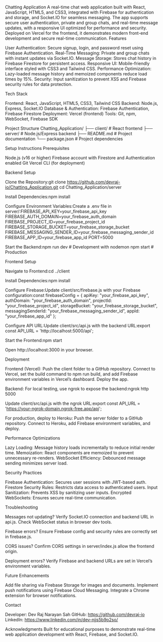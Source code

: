 Chatting Application
A real-time chat web application built with React, JavaScript, HTML5, and CSS3, integrated with Firebase for authentication and storage, and Socket.IO for seamless messaging. The app supports secure user authentication, private and group chats, and real-time message updates, with a responsive UI optimized for performance and security. Deployed on Vercel for the frontend, it demonstrates modern front-end development and secure real-time communication.
Features

User Authentication: Secure signup, login, and password reset using Firebase Authentication.
Real-Time Messaging: Private and group chats with instant updates via Socket.IO.
Message Storage: Stores chat history in Firebase Firestore for persistent access.
Responsive UI: Mobile-friendly interface styled with CSS3 and Tailwind CSS.
Performance Optimization: Lazy-loaded message history and memoized components reduce load times by 15%.
Security: Input sanitization to prevent XSS and Firebase security rules for data protection.

Tech Stack

Frontend: React, JavaScript, HTML5, CSS3, Tailwind CSS
Backend: Node.js, Express, Socket.IO
Database & Authentication: Firebase Authentication, Firebase Firestore
Deployment: Vercel (frontend)
Tools: Git, npm, WebSocket, Firebase SDK

Project Structure
Chatting_Application/
  ├── client/                 # React frontend
  ├── server/                 # Node.js/Express backend
  ├── README.md               # Project documentation
  └── package.json            # Project dependencies

Setup Instructions
Prerequisites

Node.js (v16 or higher)
Firebase account with Firestore and Authentication enabled
Git
Vercel CLI (for deployment)

Backend Setup

Clone the Repository:git clone https://github.com/devraj-io/Chatting_Application.git
cd Chatting_Application/server


Install Dependencies:npm install


Configure Environment Variables:Create a .env file in server/:FIREBASE_API_KEY=your_firebase_api_key
FIREBASE_AUTH_DOMAIN=your_firebase_auth_domain
FIREBASE_PROJECT_ID=your_firebase_project_id
FIREBASE_STORAGE_BUCKET=your_firebase_storage_bucket
FIREBASE_MESSAGING_SENDER_ID=your_firebase_messaging_sender_id
FIREBASE_APP_ID=your_firebase_app_id
PORT=5000


Start the Backend:npm run dev  # Development with nodemon
npm start    # Production



Frontend Setup

Navigate to Frontend:cd ../client


Install Dependencies:npm install


Configure Firebase:Update client/src/firebase.js with your Firebase configuration:const firebaseConfig = {
  apiKey: "your_firebase_api_key",
  authDomain: "your_firebase_auth_domain",
  projectId: "your_firebase_project_id",
  storageBucket: "your_firebase_storage_bucket",
  messagingSenderId: "your_firebase_messaging_sender_id",
  appId: "your_firebase_app_id"
};


Configure API URL:Update client/src/api.js with the backend URL:export const API_URL = 'http://localhost:5000/api';


Start the Frontend:npm start

Open http://localhost:3000 in your browser.

Deployment

Frontend (Vercel):
Push the client folder to a GitHub repository.
Connect to Vercel, set the build command to npm run build, and add Firebase environment variables in Vercel’s dashboard.
Deploy the app.


Backend:
For local testing, use ngrok to expose the backend:ngrok http 5000

Update client/src/api.js with the ngrok URL:export const API_URL = 'https://your-ngrok-domain.ngrok-free.app/api';


For production, deploy to Heroku:
Push the server folder to a GitHub repository.
Connect to Heroku, add Firebase environment variables, and deploy.





Performance Optimizations

Lazy Loading: Message history loads incrementally to reduce initial render time.
Memoization: React components are memoized to prevent unnecessary re-renders.
WebSocket Efficiency: Debounced message sending minimizes server load.

Security Practices

Firebase Authentication: Secures user sessions with JWT-based auth.
Firestore Security Rules: Restricts data access to authenticated users.
Input Sanitization: Prevents XSS by sanitizing user inputs.
Encrypted WebSockets: Ensures secure real-time communication.

Troubleshooting

Messages not updating?
Verify Socket.IO connection and backend URL in api.js.
Check WebSocket status in browser dev tools.


Firebase errors?
Ensure Firebase config and security rules are correctly set in firebase.js.


CORS issues?
Confirm CORS settings in server/index.js allow the frontend origin.


Deployment errors?
Verify Firebase and backend URLs are set in Vercel’s environment variables.



Future Enhancements

Add file sharing via Firebase Storage for images and documents.
Implement push notifications using Firebase Cloud Messaging.
Integrate a Chrome extension for browser notifications.

Contact

Developer: Dev Raj Narayan Sah
GitHub: https://github.com/devraj-io
LinkedIn: https://www.linkedin.com/in/dev-njjs5b9o2so/

Acknowledgments
Built for educational purposes to demonstrate real-time web application development with React, Firebase, and Socket.IO.
